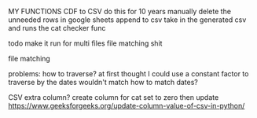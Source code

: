 


MY FUNCTIONS
CDF to CSV do this for 10 years
manually delete the unneeded rows in google sheets
append to csv take in the generated csv and runs the cat checker func


todo 
make it run for multi files 
    file matching shit

file matching






problems:
how to traverse?
at first thought I could use a constant factor to traverse by 
    the dates wouldn't match
how to match dates?

CSV extra column?
create column for cat
set to zero
then update 
https://www.geeksforgeeks.org/update-column-value-of-csv-in-python/